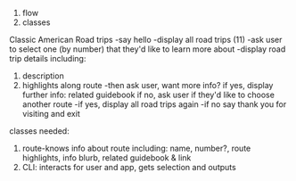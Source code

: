 1. flow
2. classes



Classic American Road trips
-say hello
-display all road trips (11)
-ask user to select one (by number) that they'd like to learn more about
-display road trip details including:
  1. description
  2. highlights along route
-then ask user, want more info?
  if yes, display further info: related guidebook
  if no, ask user if they'd like to choose another route
    -if yes, display all road trips again
    -if no say thank you for visiting and exit


classes needed:
1. route-knows info about route including: name, number?, route highlights, info blurb, related guidebook & link
2. CLI: interacts for user and app, gets selection and outputs
